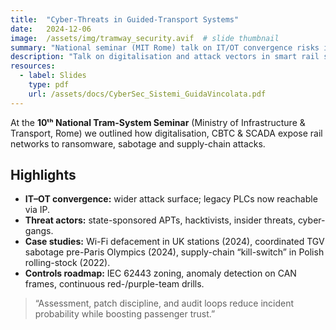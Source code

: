 ```yaml
---
title:  "Cyber-Threats in Guided-Transport Systems"
date:   2024-12-06
image:  /assets/img/tramway_security.avif  # slide thumbnail
summary: "National seminar (MIT Rome) talk on IT/OT convergence risks in tram & metro networks."
description: "Talk on digitalisation and attack vectors in smart rail systems at MIT Rome."
resources:
  - label: Slides
    type: pdf
    url: /assets/docs/CyberSec_Sistemi_GuidaVincolata.pdf
---
```


At the **10ᵗʰ National Tram-System Seminar** (Ministry of Infrastructure & Transport, Rome) we outlined how digitalisation, CBTC & SCADA expose rail networks to ransomware, sabotage and supply-chain attacks.  

## Highlights  

* **IT–OT convergence:** wider attack surface; legacy PLCs now reachable via IP.  
* **Threat actors:** state-sponsored APTs, hacktivists, insider threats, cyber-gangs.  
* **Case studies:** Wi-Fi defacement in UK stations (2024), coordinated TGV sabotage pre-Paris Olympics (2024), supply-chain “kill-switch” in Polish rolling-stock (2022).  
* **Controls roadmap:** IEC 62443 zoning, anomaly detection on CAN frames, continuous red-/purple-team drills.

> “Assessment, patch discipline, and audit loops reduce incident probability while boosting passenger trust.”